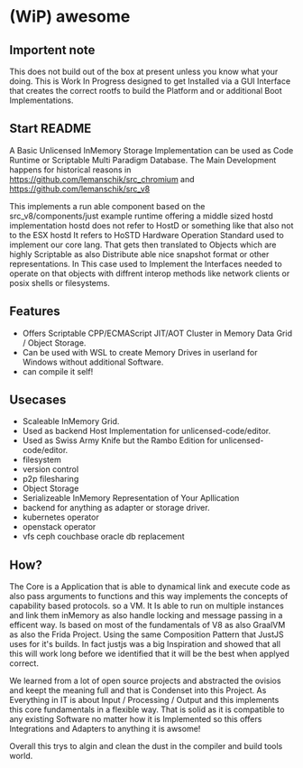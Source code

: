 # (WiP) awesome

## Importent note
This does not build out of the box at present unless you know what your doing. This is Work In Progress designed to get Installed
via a GUI Interface that creates the correct rootfs to build the Platform and or additional Boot Implementations. 

## Start README
A Basic Unlicensed InMemory Storage Implementation can be used as Code Runtime or Scriptable Multi Paradigm Database.
The Main Development happens for historical reasons in https://github.com/lemanschik/src_chromium and https://github.com/lemanschik/src_v8

This implements a run able component based on the src_v8/components/just example runtime offering a middle sized hostd implementation hostd does
not refer to HostD or something like that also not to the ESX hostd It refers to HoSTD Hardware Operation Standard used to implement our core lang.
That gets then translated to Objects which are highly Scriptable as also Distribute able nice snapshot format or other representations.
In This case used to Implement the Interfaces needed to operate on that objects with diffrent interop methods like network clients or posix shells or
filesystems.

## Features
- Offers Scriptable CPP/ECMAScript JIT/AOT Cluster in Memory Data Grid / Object Storage. 
- Can be used with WSL to create Memory Drives in userland for Windows without additional Software. 
- can compile it self!

## Usecases
- Scaleable InMemory Grid.
- Used as backend Host Implementation for unlicensed-code/editor.
- Used as Swiss Army Knife but the Rambo Edition for unlicensed-code/editor.
- filesystem
- version control
- p2p filesharing
- Object Storage
- Serializeable InMemory Representation of Your Apllication
- backend for anything as adapter or storage driver.
- kubernetes operator
- openstack operator
- vfs ceph couchbase oracle db replacement

## How?
The Core is a Application that is able to dynamical link and execute code as also pass arguments to functions and this way implements the concepts of capability based protocols. so a VM. It Is able to run on multiple instances and link them inMemory as also handle locking and message passing in a efficent way.
Is based on most of the fundamentals of V8 as also GraalVM as also the Frida Project. Using the same Composition Pattern that JustJS uses for it's 
builds. In fact justjs was a big Inspiration and showed that all this will work long before we identified that it will be the best when applyed correct.

We learned from a lot of open source projects and abstracted the ovisios and keept the meaning full and that is Condenset into this Project.
As Everything in IT is about Input / Processing / Output and this implements this core fundamentals in a flexible way. That is solid as it is compatible
to any existing Software no matter how it is Implemented so this offers Integrations and Adapters to anything it is awsome!

Overall this trys to algin and clean the dust in the compiler and build tools world.
